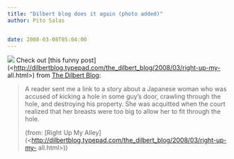 ```yaml
---
title: "Dilbert blog does it again (photo added)"
author: Pito Salas


date: 2008-03-08T05:04:00
---
```




![](https://i0.wp.com/mdn.mainichi.jp/national/news/images/20080304p2a00m0na027000p_size5.jpg?resize=208%2C250)
Check out [this funny
post](<http://dilbertblog.typepad.com/the_dilbert_blog/2008/03/right-up-my-
all.html>) from [The Dilbert
Blog](<http://dilbertblog.typepad.com/the_dilbert_blog/>):

> A reader sent me a link to a story about a Japanese woman who was accused of
> kicking a hole in some guy’s door, crawling through the hole, and destroying
> his property. She was acquitted when the court realized that her breasts
> were too big to allow her to fit through the hole.
>
> (from: [Right Up My
> Alley](<http://dilbertblog.typepad.com/the_dilbert_blog/2008/03/right-up-my-
> all.html>))



